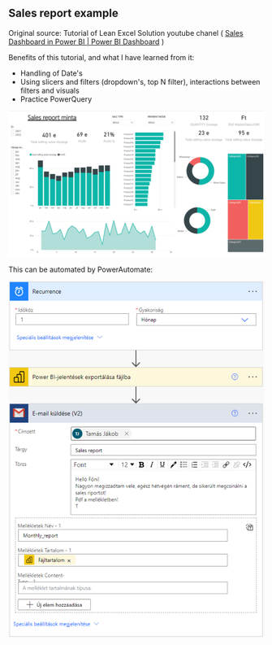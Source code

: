 ## Sales report example
Original source:
Tutorial of Lean Excel Solution youtube chanel ( [Sales Dashboard in Power BI | Power BI Dashboard](https://www.youtube.com/watch?v=CGgXHsD19Ek&t=656s) )

Benefits of this tutorial, and what I have learned from it:
- Handling of Date's
- Using slicers and filters (dropdown's, top N filter), interactions between filters and visuals
- Practice PowerQuery

![Power Automate the Sales riport](sales_report_example.png "Automated report")

This can be automated by PowerAutomate:

![Power Automate the Sales riport](powerautomate_sales_riport.png "Automated report")
